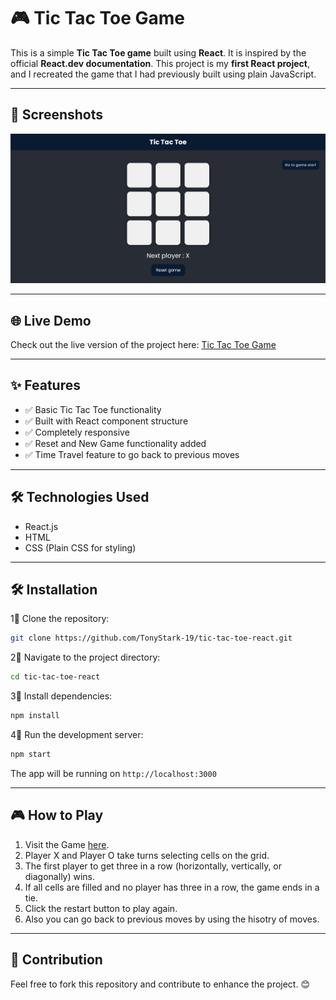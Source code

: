 # 🎮 Tic Tac Toe Game

This is a simple **Tic Tac Toe game** built using **React**. It is inspired by the official **React.dev documentation**. This project is my **first React project**, and I recreated the game that I had previously built using plain JavaScript.

---

## 📸 Screenshots

![Tic Tac Toe Screenshot](images/image.png)

---

## 🌐 Live Demo

Check out the live version of the project here: [Tic Tac Toe Game](https://tic-tac-toe-react-mu-rust.vercel.app/)

---

## ✨ Features

- ✅ Basic Tic Tac Toe functionality
- ✅ Built with React component structure
- ✅ Completely responsive
- ✅ Reset and New Game functionality added
- ✅ Time Travel feature to go back to previous moves

---

## 🛠️ Technologies Used

- React.js
- HTML
- CSS (Plain CSS for styling)

---

## 🛠️ Installation

1⃣ Clone the repository:

```bash
git clone https://github.com/TonyStark-19/tic-tac-toe-react.git
```

2⃣ Navigate to the project directory:

```bash
cd tic-tac-toe-react
```

3⃣ Install dependencies:

```bash
npm install
```

4⃣ Run the development server:

```bash
npm start
```

The app will be running on `http://localhost:3000`

---

## 🎮 How to Play

1. Visit the Game [here](https://tic-tac-toe-react-mu-rust.vercel.app/).
2. Player X and Player O take turns selecting cells on the grid.
3. The first player to get three in a row (horizontally, vertically, or diagonally) wins.
4. If all cells are filled and no player has three in a row, the game ends in a tie.
5. Click the restart button to play again.
6. Also you can go back to previous moves by using the hisotry of moves.

---

## 🤝 Contribution

Feel free to fork this repository and contribute to enhance the project. 😊

